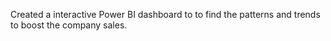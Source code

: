 Created a interactive Power BI dashboard to to find the patterns and trends to boost the company sales.
